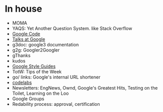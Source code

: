 # In house

- MOMA
- YAQS: Yet Another Question System. like Stack Overflow
- [Google Code](https://code.google.com/)
- [Talks at Google](https://talksat.withgoogle.com/)
- g3doc: google3 documentation
- g2g: Googler2Googler
- gThanks
- kudos
- [Google Style Guides](https://google.github.io/styleguide/)
- TotW: Tips of the Week
- go/ links: Google's internal URL shortener
- [codelabs](https://codelabs.developers.google.com/)
- Newsletters: EngNews, Ownd, Google's Greatest Hits, Testing on the Toilet, Learning on the Loo
- Google Groups
- Redability process: approval, certification